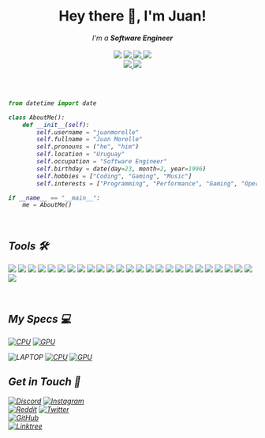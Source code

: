 <h1 align="center">Hey there 👋, I'm Juan!</h1>
<p align="center">
    <i>I'm a <b>Software Engineer</b>
    <br />
    <br />
   <a href="https://hits.seeyoufarm.com"><img src="https://hits.seeyoufarm.com/api/count/incr/badge.svg?url=https%3A%2F%2Fgithub.com%2Fjuanmorelle%2F&count_bg=%2379C83D&title_bg=%23555555&icon=&icon_color=%23E7E7E7&title=hits&edge_flat=false"/></a>
    </a>
    <a href="https://github.com/STRRL/serverless-github-badges">
        <img src="https://badges.strrl.dev/years/juanmorelle?style=flat&labelColor=333333&logoColor=E7E7E7&color=0089FF&label=Years&logo=github" />
    </a>
    <a href="https://github.com/juanmorelle?tab=followers">
        <img src="https://img.shields.io/github/followers/juanmorelle?labelColor=333333&logoColor=E7E7E7&color=8939FF&label=Followers&logo=github" />
    </a>
    <a href="#">
        <img src="https://img.shields.io/github/stars/juanmorelle?affiliations=OWNER%2CCOLLABORATOR&labelColor=333333&logoColor=E7E7E7&color=EEAA00&label=Stars&logo=github" />
    </a>
    <br />
    <a href="#">
        <img src="https://img.shields.io/badge/Open_Source-❤-FF0069?style=flat&labelColor=333333&logoColor=E7E7E7">
    </a>
    <a href="#">
        <img src="https://img.shields.io/badge/PRs-Welcome-00CC00?style=flat&labelColor=333333&logoColor=E7E7E7">
    </a>
</p>

<br />

<br />

```py
from datetime import date

class AboutMe():
    def __init__(self):
        self.username = "juanmorelle"
        self.fullname = "Juan Morelle"
        self.pronouns = ("he", "him")
        self.location = "Uruguay"
        self.occupation = "Software Engineer"
        self.birthday = date(day=23, month=2, year=1996)
        self.hobbies = ["Coding", "Gaming", "Music"]
        self.interests = ["Programming", "Performance", "Gaming", "Operative Systems", "Apple"]

if __name__ == "__main__":
    me = AboutMe()
```

<br />

Tools 🛠️
--------
![](https://img.shields.io/badge/Platform-macOS-informational?style=flat&logo=macOS&logoColor=white&color=2bbc8a)
![](https://img.shields.io/badge/Editor-VsCode-informational?style=flat&logo=visualstudiocode&logoColor=white&color=f65314)
![](https://img.shields.io/badge/Code-Python-informational?style=flat&logo=python&logoColor=white&color=ffde57)
![](https://img.shields.io/badge/Code-ASP.NET-informational?style=flat&logo=csharp&logoColor=white&color=803788)
![](https://img.shields.io/badge/Code-Java-informational?style=flat&logo=java&logoColor=white&color=f89820)
![](https://img.shields.io/badge/Platform-Android-informational?style=flat&logo=android&logoColor=white&color=a4c639)
![](https://img.shields.io/badge/Platform-iOS-informational?style=flat&logo=ios&logoColor=white&color=5fc9f8)
![](https://img.shields.io/badge/Code-NodeJS-informational?style=flat&logo=node.js&logoColor=white&color=215732)
![](https://img.shields.io/badge/Code-JavaScript-informational?style=flat&logo=javascript&logoColor=white&color=f7df1e)
![](https://img.shields.io/badge/Code-Vue-informational?style=flat&logo=vue.js&logoColor=white&color=42b883)
![](https://img.shields.io/badge/Code-React-informational?style=flat&logo=react&logoColor=white&color=00d8ff)
![](https://img.shields.io/badge/Code-Ionic-informational?style=flat&logo=ionic&logoColor=white&color=337BFB)
![](https://img.shields.io/badge/Shell-Bash-informational?style=flat&logo=gnu-bash&logoColor=white&color=2bbc8a)
![](https://img.shields.io/badge/Tools-PostgreSQL-informational?style=flat&logo=postgresql&logoColor=white&color=336791) 
![](https://img.shields.io/badge/Tools-MySQL-informational?style=flat&logo=mysql&logoColor=white&color=00758f)
![](https://img.shields.io/badge/Tools-SQLServer-informational?style=flat&logo=microsoft%20sql%20server&logoColor=white&color=ea3e23)
![](https://img.shields.io/badge/Test-Docker-informational?style=flat&logo=docker&logoColor=white&color=0db7ed)
![](https://img.shields.io/badge/Tools-Appium-informational?style=flat&logo=appium&logoColor=white&color=C8E9EB)
![](https://img.shields.io/badge/Test-Selenium-informational?style=flat&logo=selenium&logoColor=white&color=43b02a)
![](https://img.shields.io/badge/Test-Jest-informational?style=flat&logo=jest&logoColor=white&color=C63C14)
![](https://img.shields.io/badge/Test-Mocha-informational?style=flat&logo=mocha&logoColor=white&color=986c56)
![](https://img.shields.io/badge/Photo-Photoshop-informational?style=flat&logo=adobephotoshop&logoColor=white&color=32A7FF)
![](https://img.shields.io/badge/Photo-Lightroom-informational?style=flat&logo=adobelightroom&logoColor=white&color=3EF0F0)
![](https://img.shields.io/badge/Code-GeneXus-informational?style=flat&logo=genexus&logoColor=white&color=C0A8FE)
![](https://img.shields.io/badge/Cloud-AWS-informational?style=flat&logo=amazon&logoColor=white&color=ff9900)
![](https://img.shields.io/badge/Cloud-GCP-informational?style=flat&logo=google&logoColor=white&color=4285f4)

<br/>

My Specs 💻
-----------
[![CPU](https://img.shields.io/badge/-%E2%81%A0%E2%81%A0Core_i9_10900K-333333?style=for-the-badge&logo=intel&logoColor=white&labelColor=0071C5)](https://ark.intel.com/content/www/us/en/ark/products/199332/intel-core-i910900k-processor-20m-cache-up-to-5-30-ghz.html)
[![GPU](https://img.shields.io/badge/-%E2%81%A0%E2%81%A0%E2%81%A0RTX_2080_Super%E2%81%A0%E2%81%A0%E2%81%A0-333333?style=for-the-badge&logo=nvidia&logoColor=white&labelColor=76B900)](https://www.techpowerup.com/gpu-specs/geforce-rtx-2080-super.c3439)

![LAPTOP](https://img.shields.io/static/v1?style=for-the-badge&message=LAPTOP&color=FF0029&logo=Republic+of+Gamers&logoColor=FF0029&label=Republic+of+Gamers)
[![CPU](https://img.shields.io/badge/-%E2%81%A0%E2%81%A0Core_i7_7700_HQ-333333?style=for-the-badge&logo=intel&logoColor=white&labelColor=0071C5)](https://ark.intel.com/content/www/us/en/ark/products/97185/intel-core-i77700hq-processor-6m-cache-up-to-3-80-ghz.html)
[![GPU](https://img.shields.io/badge/-%E2%81%A0%E2%81%A0%E2%81%A0GTX_1070%E2%81%A0%E2%81%A0%E2%81%A0-333333?style=for-the-badge&logo=nvidia&logoColor=white&labelColor=76B900)](https://www.techpowerup.com/gpu-specs/geforce-gtx-1070-mobile.c2869)

Get in Touch 📡
---------------
[![Discord](https://img.shields.io/badge/-morellexf13%230716-333333?style=for-the-badge&logo=discord&logoColor=white&labelColor=5865F2)](https://discord.com/channels/@me)
[![Instagram](https://img.shields.io/badge/-@morellexf13-333333?style=for-the-badge&logo=instagram&logoColor=white&labelColor=E4405F)](https://www.instagram.com/morellexf13)\
[![Reddit](https://img.shields.io/badge/-%E2%81%A0%20%E2%81%A0%E2%81%A0%E2%81%A0%E2%81%A0%E2%81%A0%E2%81%A0u%2Fmorellexf22%E2%81%A0%E2%81%A0%20%E2%81%A0%E2%81%A0%E2%81%A0%E2%81%A0-333333?style=for-the-badge&logo=reddit&logoColor=white&labelColor=FF4500)](https://www.reddit.com/user/morellexf22)
[![Twitter](https://img.shields.io/badge/-@morellexf13-333333?style=for-the-badge&logo=twitter&logoColor=white&labelColor=1DA1F2)](https://twitter.com/morellexf13)\
[![GitHub](https://img.shields.io/badge/-%E2%81%A0%20juanmorelle%20%E2%81%A0-333333?style=for-the-badge&logo=github&logoColor=white&labelColor=181717)](https://github.com/juanmorelle)\
[![Linktree](https://img.shields.io/badge/-%E2%81%A0%E2%81%A0linktr.ee%2F%E2%81%A0%E2%81%A0%E2%81%A0morellexf13%20%20%20%20%20%20%20%20%20%20%20%20%20%20%20%20%20%20%20%20%E2%81%A0-333333?style=for-the-badge&logo=linktree&logoColor=white&labelColor=29B06B)](https://linktr.ee/morellexf13)
